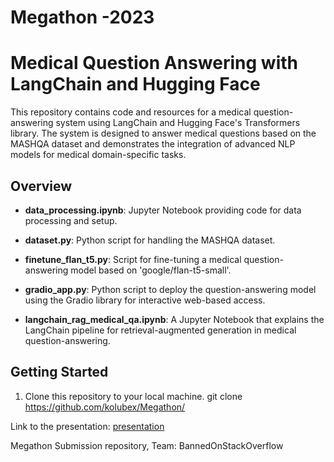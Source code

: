 # Megathon -2023

# Medical Question Answering with LangChain and Hugging Face

This repository contains code and resources for a medical question-answering system using LangChain and Hugging Face's Transformers library. The system is designed to answer medical questions based on the MASHQA dataset and demonstrates the integration of advanced NLP models for medical domain-specific tasks.

## Overview

- **data_processing.ipynb**: Jupyter Notebook providing code for data processing and setup.

- **dataset.py**: Python script for handling the MASHQA dataset.

- **finetune_flan_t5.py**: Script for fine-tuning a medical question-answering model based on 'google/flan-t5-small'.

- **gradio_app.py**: Python script to deploy the question-answering model using the Gradio library for interactive web-based access.

- **langchain_rag_medical_qa.ipynb**: A Jupyter Notebook that explains the LangChain pipeline for retrieval-augmented generation in medical question-answering.

## Getting Started

1. Clone this repository to your local machine.
git clone https://github.com/kolubex/Megathon/

Link to the presentation: [presentation](https://docs.google.com/presentation/d/1SC4bvgDbV8k7Hmw7x5RwvKaaQU1aUgkrqUeFG0YFrPM/edit?usp=sharing)


Megathon Submission repository, Team: BannedOnStackOverflow
